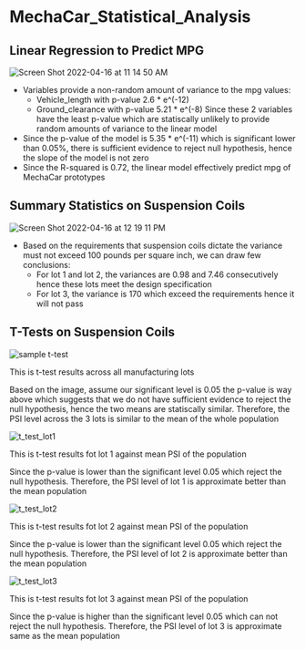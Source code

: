# MechaCar_Statistical_Analysis
## Linear Regression to Predict MPG
![Screen Shot 2022-04-16 at 11 14 50 AM](https://user-images.githubusercontent.com/63434761/163686755-35e6f431-c805-4611-9e46-3a8849dc04b7.png)

- Variables provide a non-random amount of variance to the mpg values:
  + Vehicle_length with p-value 2.6 * e^(-12)
  + Ground_clearance with p-value 5.21 * e^(-8)
 Since these 2 variables have the least p-value which are statiscally unlikely to provide random amounts of variance to the linear model
- Since the p-value of the model is 5.35 * e^(-11) which is significant lower than 0.05%, there is sufficient evidence to reject null hypothesis, hence the slope of the model is not zero
- Since the R-squared is 0.72, the linear model effectively predict mpg of MechaCar prototypes

## Summary Statistics on Suspension Coils
![Screen Shot 2022-04-16 at 12 19 11 PM](https://user-images.githubusercontent.com/63434761/163688568-99a68338-f689-456a-84a3-1a412743642c.png)

- Based on the requirements that suspension coils dictate the variance must not exceed 100 pounds per square inch, we can draw few conclusions:
  + For lot 1 and lot 2, the variances are 0.98 and 7.46 consecutively hence these lots meet the design specification
  + For lot 3, the variance is 170 which exceed the requirements hence it will not pass

## T-Tests on Suspension Coils
![sample t-test](https://user-images.githubusercontent.com/63434761/163860167-1d0cfd93-ef9e-4d9f-9836-3bb6553afbc7.png)

This is t-test results across all manufacturing lots

Based on the image, assume our significant level is 0.05 the p-value is way above which suggests that we do not have sufficient evidence to reject the null hypothesis, hence the two means are statiscally similar. Therefore, the PSI level across the 3 lots is similar to the mean of the whole population

![t_test_lot1](https://user-images.githubusercontent.com/63434761/163860780-9ecbd76b-eaa3-4cf6-aa56-e7cfeafb1b3f.png)

This is t-test results fot lot 1 against mean PSI of the population

Since the p-value is lower than the significant level 0.05 which reject the null hypothesis. Therefore, the PSI level of lot 1 is approximate better than the mean population

![t_test_lot2](https://user-images.githubusercontent.com/63434761/163866137-7a1a90dc-b0cc-401d-a770-314b8bb1152b.png)

This is t-test results fot lot 2 against mean PSI of the population

Since the p-value is lower than the significant level 0.05 which reject the null hypothesis. Therefore, the PSI level of lot 2 is approximate better than the mean population

![t_test_lot3](https://user-images.githubusercontent.com/63434761/163866270-77acab2e-6046-47e6-b488-4de79d396a88.png)

This is t-test results fot lot 3 against mean PSI of the population

Since the p-value is higher than the significant level 0.05 which can not reject the null hypothesis. Therefore, the PSI level of lot 3 is approximate same as the mean population
